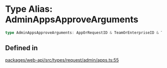 # Type Alias: AdminAppsApproveArguments

```ts
type AdminAppsApproveArguments: AppOrRequestID & TeamOrEnterpriseID & TokenOverridable;
```

## Defined in

[packages/web-api/src/types/request/admin/apps.ts:55](https://github.com/slackapi/node-slack-sdk/blob/c15385ef93ccdde9702f52f7d1f445999203d794/packages/web-api/src/types/request/admin/apps.ts#L55)
